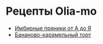 # Рецепты Olia-mo

 * [Имбирные пряники от А до Я](https://github.com/gorodock/olia-mo-recipes/blob/master/Lesson_2.pdf)
 * [Бананово-карамельный торт](https://github.com/gorodock/olia-mo-recipes/blob/master/banana-caramel-cake.md)
